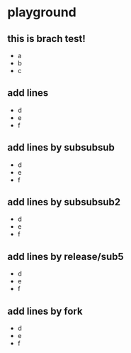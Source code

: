 # playground

## this is brach test!
- a
- b
- c

## add lines
- d
- e
- f

## add lines by subsubsub
- d
- e
- f

## add lines by subsubsub2
- d
- e
- f

## add lines by release/sub5
- d
- e
- f

## add lines by fork
- d
- e
- f
